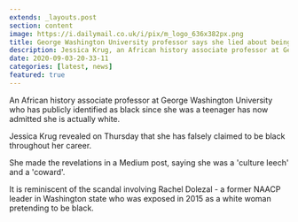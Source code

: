 ```yaml
---
extends: _layouts.post
section: content
image: https://i.dailymail.co.uk/i/pix/m_logo_636x382px.png 
title: George Washington University professor says she lied about being black 
description: Jessica Krug, an African history associate professor at George Washington University, revealed on Thursday that she has falsely claimed to be black throughout her career. 
date: 2020-09-03-20-33-11 
categories: [latest, news] 
featured: true 
--- 
```

An African history associate professor at George Washington University who has publicly identified as black since she was a teenager has now admitted she is actually white. 

Jessica Krug revealed on Thursday that she has falsely claimed to be black throughout her career. 

She made the revelations in a Medium post, saying she was a 'culture leech' and a 'coward'.  

It is reminiscent of the scandal involving Rachel Dolezal - a former NAACP leader in Washington state who was exposed in 2015 as a white woman pretending to be black. 

